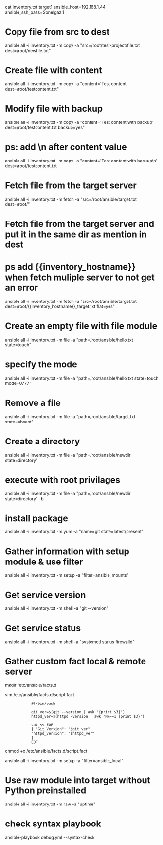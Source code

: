 cat inventory.txt
target1 ansible_host=192.168.1.44 ansible_ssh_pass=Sonelgaz.1

# Copy file from src to dest

ansible all -i inventory.txt -m copy -a "src=/root/test-project/file.txt dest=/root/newfile.txt"

# Create file with content

ansible all -i inventory.txt -m copy -a "content='Test content' dest=/root/testcontent.txt"

# Modify file with backup

ansible all -i inventory.txt -m copy -a "content='Test content with backup' dest=/root/testcontent.txt backup=yes"

# ps: add \n after content value

ansible all -i inventory.txt -m copy -a "content='Test content with backup\n' dest=/root/testcontent.txt

# Fetch file from the target server

ansible all -i inventory.txt -m fetch -a "src=/root/ansible/target.txt dest=/root/"

# Fetch file from the target server and put it in the same dir as mention in dest

# ps add {{inventory_hostname}} when fetch muliple server to not get an error

ansible all -i inventory.txt -m fetch -a "src=/root/ansible/target.txt dest=/root/{{inventory_hostname}}\_target.txt flat=yes"

# Create an empty file with file module

ansible all -i inventory.txt -m file -a "path=/root/ansible/hello.txt state=touch"

# specify the mode

ansible all -i inventory.txt -m file -a "path=/root/ansible/hello.txt state=touch mode=0777"

# Remove a file

ansible all -i inventory.txt -m file -a "path=/root/ansible/target.txt state=absent"

# Create a directory

ansible all -i inventory.txt -m file -a "path=/root/ansible/newdir state=directory"

# execute with root privilages

ansible all -i inventory.txt -m file -a "path=/root/ansible/newdir state=directory" -b

# install package

ansible all -i inventory.txt -m yum -a "name=git state=latest/present"

# Gather information with setup module & use filter

ansible all -i inventory.txt -m setup -a "filter=ansible_mounts"

# Get service version

ansible all -i inventory.txt -m shell -a "git --version"

# Get service status

ansible all -i inventory.txt -m shell -a "systemctl status firewalld"

# Gather custom fact local & remote server

mkdir /etc/ansible/facts.d

vim /etc/ansible/facts.d/script.fact

                #!/bin/bash

                git_ver=$(git --version | awk '{print $3}')
                httpd_ver=$(httpd -version | awk 'NR==1 {print $3}')

                cat << EOF
                { "Git_Version": "$git_ver",
                "httpd_version": "$httpd_ver"
                }
                EOF

chmod +x /etc/ansible/facts.d/script.fact

ansible all -i inventory.txt -m setup -a "filter=ansible_local"

# Use raw module into target without Python preinstalled

ansible all -i inventory.txt -m raw -a "uptime"

# check syntax playbook

ansible-playbook debug.yml --syntax-check
